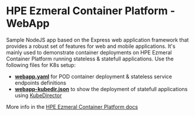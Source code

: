 # HPE Ezmeral Container Platform - WebApp
Sample NodeJS app based on the Express web application framework that provides a robust set of features for web and mobile applications.
It's mainly used to demonstrate container deployments on HPE Ezmeral Container Platform running stateless & statefull applications.   Use the following files for K8s setup: <br>
- [**webapp.yaml**](https://github.com/StefDS/webapp/blob/master/k8s/webapp.yaml) for POD container deployment & stateless service endpoints definitions
- [**webapp-kubedir.json**](https://github.com/StefDS/webapp/blob/master/k8s/webapp-kubedir.json) to show the deployment of statefull applications using [KubeDirector](https://github.com/bluek8s/kubedirector)

More info in the [HPE Ezmeral Container Platform docs](https://docs.containerplatform.hpe.com/home)
